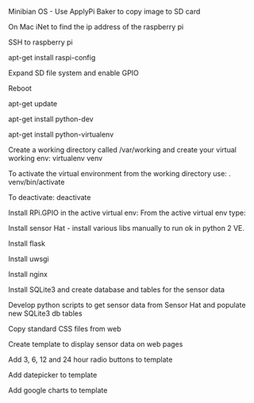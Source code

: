 Minibian OS - Use ApplyPi Baker to copy image to SD card

On Mac iNet to find the ip address of the raspberry pi

SSH to raspberry pi

apt-get install raspi-config

Expand SD file system and enable GPIO

Reboot 

apt-get update

apt-get install python-dev

apt-get install python-virtualenv

Create a working directory called /var/working and create your virtual working env:
virtualenv venv

To activate the virtual environment from the working directory use:
. venv/bin/activate

To deactivate:
deactivate

Install RPi.GPIO in the active virtual env:
From the active virtual env type: 

Install sensor Hat - install various libs manually to run ok  in python 2 VE.

Install flask

Install uwsgi

Install nginx

Install SQLite3 and create database and tables for the sensor data

Develop python scripts to get sensor data from Sensor Hat and populate new SQLite3 db tables

Copy standard CSS files from web

Create template to display sensor data on web pages

Add 3, 6, 12 and 24 hour radio buttons to template

Add datepicker to template

Add google charts to template

